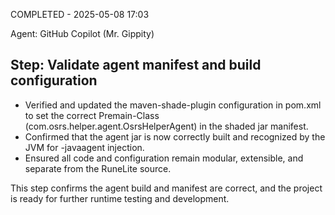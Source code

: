 COMPLETED - 2025-05-08 17:03

Agent: GitHub Copilot (Mr. Gippity)

## Step: Validate agent manifest and build configuration

-   Verified and updated the maven-shade-plugin configuration in pom.xml to set the correct Premain-Class (com.osrs.helper.agent.OsrsHelperAgent) in the shaded jar manifest.
-   Confirmed that the agent jar is now correctly built and recognized by the JVM for -javaagent injection.
-   Ensured all code and configuration remain modular, extensible, and separate from the RuneLite source.

This step confirms the agent build and manifest are correct, and the project is ready for further runtime testing and development.
